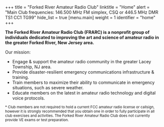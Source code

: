 +++
title = "Forked River Amateur Radio Club"
linktitle = "Home"
alert = "Main Club frequencies: 146.500 MHz FM simplex, CSQ or 446.5 MHz DMR TS1 CC1 TG99"
hide_list = true
[menu.main]
  weight = 1
  identifier = "home"
+++

**The Forked River Amateur Radio Club (FRARC) is a nonprofit group of individuals dedicated to improving the art and science of amateur radio in the greater Forked River, New Jersey area.**

Our mission:

- Engage & support the amateur radio community in the greater Lacey Township, NJ area.
- Provide disaster-resilient emergency communications infrastructure & training.
- Train members to maximize their ability to communicate in emergency situations, such as severe weather.
- Educate members on the latest in amateur radio technology and digital voice protocols.

<small>
* Club members are not required to hold a current FCC amateur radio license or callsign, however it is strongly recommended that you obtain one in order to fully participate in all club exercises and activities. The Forked River Amateur Radio Club does not currently provide VE exams or test preparation.
</small>
